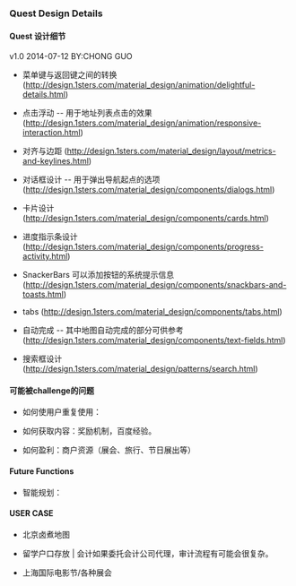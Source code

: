 ### Quest Design Details ###
#### Quest 设计细节 ####

v1.0 2014-07-12 BY:CHONG GUO

- 菜单键与返回键之间的转换(http://design.1sters.com/material_design/animation/delightful-details.html)

- 点击浮动
-- 用于地址列表点击的效果 (http://design.1sters.com/material_design/animation/responsive-interaction.html)

- 对齐与边距 (http://design.1sters.com/material_design/layout/metrics-and-keylines.html)

- 对话框设计
-- 用于弹出导航起点的选项 (http://design.1sters.com/material_design/components/dialogs.html)

- 卡片设计 (http://design.1sters.com/material_design/components/cards.html)

- 进度指示条设计 (http://design.1sters.com/material_design/components/progress-activity.html)

- SnackerBars 可以添加按钮的系统提示信息 (http://design.1sters.com/material_design/components/snackbars-and-toasts.html)

- tabs (http://design.1sters.com/material_design/components/tabs.html)

- 自动完成 -- 其中地图自动完成的部分可供参考 (http://design.1sters.com/material_design/components/text-fields.html) 

- 搜索框设计 (http://design.1sters.com/material_design/patterns/search.html)

#### 可能被challenge的问题

- 如何使用户重复使用：

- 如何获取内容：奖励机制，百度经验。

- 如何盈利：商户资源（展会、旅行、节日展出等）

#### Future Functions

- 智能规划：

#### USER CASE

- 北京卤煮地图

- 留学户口存放 | 会计如果委托会计公司代理，审计流程有可能会很复杂。

- 上海国际电影节/各种展会